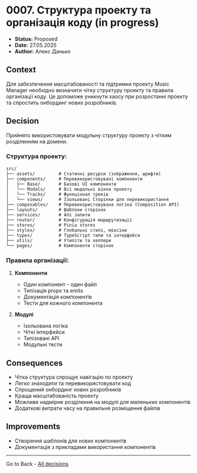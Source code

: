 # 0007. Структура проекту та організація коду (in progress)

- **Status:** Proposed 
- **Date:** 27.05.2025
- **Author:** Алекс Данько

## Context

Для забезпечення масштабованості та підтримки проекту Music Manager необхідно визначити чітку структуру проекту та правила організації коду. Це допоможе уникнути хаосу при розростанні проекту та спростить онбординг нових розробників.

## Decision

Прийнято використовувати модульну структуру проекту з чітким розділенням на домени.

### Структура проекту:
```
src/
├── assets/         # Статичні ресурси (зображення, шрифти)
├── components/     # Перевикористовувані компоненти
│   ├── Base/       # Базові UI компоненти
│   └── Modals/     # Всі модальні вікна проекту
│   └── Tracks/     # Функціонал треків
│   └── views/      # Ізольовані Сторінки для перевикористання
├── composables/    # Перевикористовувана логіка (Composition API)
├── layouts/        # Шаблони сторінок
├── services/       # Апі запити
├── router/         # Конфігурація маршрутизації
├── stores/         # Pinia stores
├── styles/         # Глобальні стилі, міксіни
├── types/          # TypeScript типи та інтерфейси
├── utils/          # Утиліти та хелпери
└── pages/          # Компоненти сторінок
```

### Правила організації:
1. **Компоненти**
   - Один компонент - один файл
   - Типізація props та emits
   - Документація компонентів
   - Тести для кожного компонента

2. **Модулі**
   - Ізольована логіка
   - Чіткі інтерфейси
   - Типізовані API
   - Модульні тести

## Consequences
- Чітка структура спрощує навігацію по проекту
- Легко знаходити та перевикористовувати код
- Спрощений онбординг нових розробників
- Краща масштабованість проекту
- Можливе надмірне розділення на модулі для маленьких компонентів
- Додаткові витрати часу на правильне розміщення файлів

## Improvements
- Створення шаблонів для нових компонентів
- Документація з прикладами використання компонентів

---
Go to Back - [All decisions](../README.md)